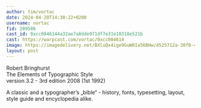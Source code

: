 ```yaml
---
author: tim/vortac
date: 2024-04-20T14:30:22+0200
username: vortac
fid: 209586
cast_id: 0xcc0846144a32ae7a8dde971df7e31e18318e521b
cast: https://warpcast.com/vortac/0xcc084614
image: https://imagedelivery.net/BXluQx4ige9GuW0Ia56BHw/4525712a-30f0-4fe6-8ef9-0909a541a200/original
layout: post
---
```

Robert Bringhurst  
The Elements of Typographic Style  
version 3.2 - 3rd edition 2008 (1st 1992)  
  
A classic and a typographer’s „bible“ - history, fonts, typesetting, layout, style guide and encyclopedia alike.  

<img src='https://imagedelivery.net/BXluQx4ige9GuW0Ia56BHw/4525712a-30f0-4fe6-8ef9-0909a541a200/original' alt='' referrerpolicy='no-referrer'/>
<img src='https://imagedelivery.net/BXluQx4ige9GuW0Ia56BHw/3f95106d-0403-40b7-f9b8-93ec4d07fa00/original' alt='' referrerpolicy='no-referrer'/>